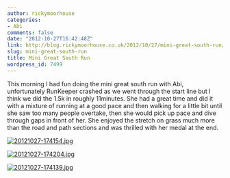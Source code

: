 ```yaml
---
author: rickymoorhouse
categories:
- Abi
comments: false
date: "2012-10-27T16:42:48Z"
link: http://blog.rickymoorhouse.co.uk/2012/10/27/mini-great-south-run/
slug: mini-great-south-run
title: Mini Great South Run
wordpress_id: 7499
---
```


This morning I had fun doing the mini great south run with Abi, unfortunately RunKeeper crashed as we went through the start line but I think we did the 1.5k in roughly 11minutes. She had a great time and did it with a mixture of running at a good pace and then walking for a little bit until she saw too many people overtake, then she would pick up pace and dive through gaps in front of her. She enjoyed the stretch on grass much more than the road and path sections and was thrilled with her medal at the end.   
  
[![20121027-174154.jpg](http://rickymoorhouse.files.wordpress.com/2012/10/20121027-174154.jpg)](http://rickymoorhouse.files.wordpress.com/2012/10/20121027-174154.jpg)  
  
[![20121027-174204.jpg](http://rickymoorhouse.files.wordpress.com/2012/10/20121027-174204.jpg)](http://rickymoorhouse.files.wordpress.com/2012/10/20121027-174204.jpg)  
  
[![20121027-174139.jpg](http://rickymoorhouse.files.wordpress.com/2012/10/20121027-174139.jpg)](http://rickymoorhouse.files.wordpress.com/2012/10/20121027-174139.jpg)
